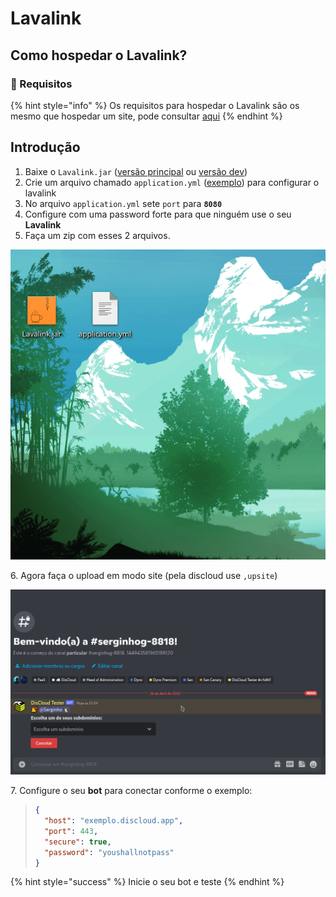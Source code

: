 # Lavalink

## Como hospedar o Lavalink?

### :pencil: Requisitos

{% hint style="info" %}
Os requisitos para hospedar o Lavalink são os mesmo que hospedar um site, pode consultar [aqui](../hospedar/sites/#requisitos)
{% endhint %}

## Introdução

1. Baixe o `Lavalink.jar` ([versão principal](https://ci.fredboat.com/viewLog.html?buildId=lastSuccessful\&buildTypeId=Lavalink\_Build\&tab=artifacts\&guest=1) ou [versão dev](https://ci.fredboat.com/viewLog.html?buildTypeId=Lavalink\_Build\&buildId=lastSuccessful\&buildBranch=refs%2Fheads%2Fdev\&tab=artifacts\&guest=1))
2. Crie um arquivo chamado `application.yml` ([exemplo](https://github.com/freyacodes/Lavalink/blob/master/LavalinkServer/application.yml.example)) para configurar o lavalink
3. No arquivo `application.yml` sete `port` para **`8080`**
4. Configure com uma password forte para que ninguém use o seu **Lavalink**
5. Faça um zip com esses 2 arquivos.

![](../../.gitbook/assets/lavalink-zip.gif)

6\. Agora faça o upload em modo site (pela discloud use `,upsite`)

![](../../.gitbook/assets/lavalink-upsite.gif)

7\. Configure o seu **bot** para conectar conforme o exemplo:

> ```json
> {
>   "host": "exemplo.discloud.app",
>   "port": 443,
>   "secure": true,
>   "password": "youshallnotpass"
> }
> ```

{% hint style="success" %}
Inicie o seu bot e teste
{% endhint %}
